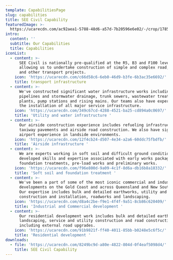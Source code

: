 ```yaml
---
template: CapabilitiesPage
slug: capabilities
title: SEE Civil Capability
featuredImage: >-
  https://ucarecdn.com/ac92aea1-5788-48d6-a57d-7b20596e6e02/-/crop/1785x635/0,353/-/preview/
intro:
  content: ''
  subtitle: Our Capabilities
  title: Capabilities
iconList:
  - content: >-
      SEE Civil is nationally pre-qualified at the R5, B3 and F100 levels
      allowing us to undertake construction of simple and complex road, bridge
      and other transport projects.
    icon: 'https://ucarecdn.com/c66d58c6-6eb0-46d9-b3fe-6b3ac35e6692/'
    title: transport infrastructure
  - content: >-
      We've constructed significant water infrastructure works including
      pipelines and stormwater drainage, trunk sewers, wastewater treatment
      plants, pump stations and rising mains. Our teams also have experience in
      the installation of all major service infrastructure.
    icon: 'https://ucarecdn.com/349c67cd-4288-4521-ba25-cd894a0c0697/'
    title: 'Utility and water infrastructure '
  - content: >-
      Our airside construction experience includes refueling infrastructure,
      taxiway pavements and airside road construction. We also have significant
      airport experience in landside environments.
    icon: 'https://ucarecdn.com/12f4cb24-d507-4e34-a2a6-60ddc75fbdfb/'
    title: 'Airside infrastructure '
  - content: >-
      We are experts working in soft soil and difficult ground conditions. We've
      developed skills and expertise associated with early works packages,
      foundation treatments, pre-load works and preliminary works.
    icon: 'https://ucarecdn.com/f96e800d-9a09-4c1f-8d6a-db16b8a18332/'
    title: 'Soft soil and foundation treatment '
  - content: >-
      We've been a part of some of the most iconic commercial and industrial
      developments on the Gold Coast and across Queensland and New South Wales.
      Our expertise includes bulk and detailed earthworks, utility and services
      construction and installation, roadworks and landscaping.
    icon: 'https://ucarecdn.com/d8a4c2be-f9e1-4f4f-9a51-8cb86c620409/'
    title: 'Industrial and Commercial development '
  - content: >-
      Our residential development work includes bulk and detailed earthworks,
      landscaping, service and utility construction and road construction,
      including external road upgrades.
    icon: 'https://ucarecdn.com/91b9821f-ff40-4011-85bb-b0248e5c6f5c/'
    title: 'Residential development '
downloads:
  - file: 'https://ucarecdn.com/8249bc9d-a80e-4822-804d-0f4eaf5098d4/'
    title: SEE Civil Capability
---
```


